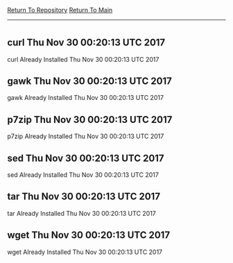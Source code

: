 [Return To Repository](https://github.com/deathbybandaid/piholeparser/)
[Return To Main](https://github.com/deathbybandaid/piholeparser/blob/master/RecentRunLogs/Mainlog.md)
____________________________________
# 
## curl Thu Nov 30 00:20:13 UTC 2017
curl Already Installed Thu Nov 30 00:20:13 UTC 2017
## gawk Thu Nov 30 00:20:13 UTC 2017
gawk Already Installed Thu Nov 30 00:20:13 UTC 2017
## p7zip Thu Nov 30 00:20:13 UTC 2017
p7zip Already Installed Thu Nov 30 00:20:13 UTC 2017
## sed Thu Nov 30 00:20:13 UTC 2017
sed Already Installed Thu Nov 30 00:20:13 UTC 2017
## tar Thu Nov 30 00:20:13 UTC 2017
tar Already Installed Thu Nov 30 00:20:13 UTC 2017
## wget Thu Nov 30 00:20:13 UTC 2017
wget Already Installed Thu Nov 30 00:20:13 UTC 2017
